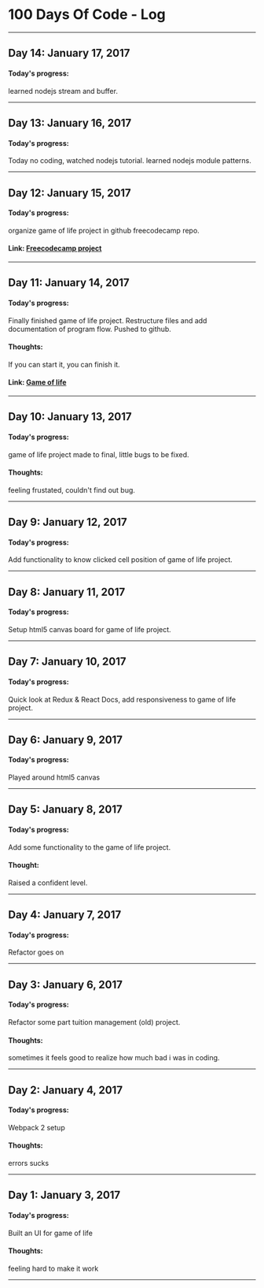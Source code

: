 # 100 Days Of Code - Log

--------

## Day 14: January 17, 2017
#### Today's progress:
learned nodejs stream and buffer.  

--------

## Day 13: January 16, 2017
#### Today's progress:
Today no coding, watched nodejs tutorial. 
learned nodejs module patterns. 

--------

## Day 12: January 15, 2017
#### Today's progress:
organize game of life project in github freecodecamp repo. 

#### Link: [Freecodecamp project](https://github.com/rameshsyn/fcc)

--------

## Day 11: January 14, 2017
#### Today's progress:
Finally finished game of life project. Restructure files and add 
documentation of program flow. Pushed to github. 
#### Thoughts:
If you can start it, you can finish it. 

#### Link: [Game of life](https://rameshsyangtan.com.np/fcc/data-biz/game-of-life)     

--------

## Day 10: January 13, 2017
#### Today's progress:
game of life project made to final, little bugs to be fixed.
#### Thoughts: 
feeling frustated, couldn't find out bug.   

--------

## Day 9: January 12, 2017
#### Today's progress:
Add functionality to know clicked cell position of game of life project.  

--------

## Day 8: January 11, 2017
#### Today's progress:
Setup html5 canvas board for game of life project. 

--------

## Day 7: January 10, 2017
#### Today's progress:
Quick look at Redux & React Docs, add responsiveness to game of life project. 

--------

## Day 6: January 9, 2017
#### Today's progress:
Played around html5 canvas

--------


## Day 5: January 8, 2017
#### Today's progress:
Add some functionality to the game of life project.
#### Thought:
Raised a confident level. 


--------

## Day 4: January 7, 2017
#### Today's progress:
Refactor goes on

---------------

## Day 3: January 6, 2017
#### Today's progress:
Refactor some part tuition management (old) project.
#### Thoughts:
sometimes it feels good to realize how much bad i was in coding. 

---------------

## Day 2: January 4, 2017
#### Today's progress:
Webpack 2 setup 
#### Thoughts:
errors sucks

---------

## Day 1: January 3, 2017
#### Today's progress: 
Built an UI for game of life  
#### Thoughts: 
feeling hard to make it work

-------------


